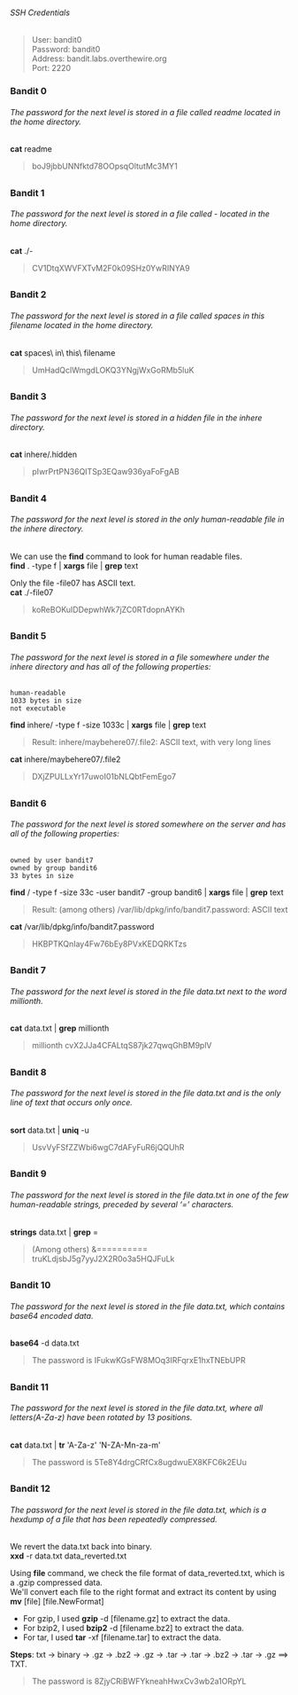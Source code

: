 ###### SSH Credentials
> User: bandit0  
> Password: bandit0  
> Address: bandit.labs.overthewire.org   
> Port: 2220  

### Bandit 0
###### The password for the next level is stored in a file called readme located in the home directory.      

**cat** readme
> boJ9jbbUNNfktd78OOpsqOltutMc3MY1
##

### Bandit 1
###### The password for the next level is stored in a file called - located in the home directory.  
**cat** ./-
> CV1DtqXWVFXTvM2F0k09SHz0YwRINYA9
##

### Bandit 2
###### The password for the next level is stored in a file called spaces in this filename located in the home directory.  
**cat** spaces\ in\ this\ filename
> UmHadQclWmgdLOKQ3YNgjWxGoRMb5luK
##

### Bandit 3
###### The password for the next level is stored in a hidden file in the inhere directory.  
**cat** inhere/.hidden
> pIwrPrtPN36QITSp3EQaw936yaFoFgAB
##

### Bandit 4
###### The password for the next level is stored in the only human-readable file in the inhere directory.
We can use the **find** command to look for human readable files.  
**find** . -type f | **xargs** file | **grep** text  

Only the file -file07 has ASCII text.  
**cat** ./-file07  
>koReBOKuIDDepwhWk7jZC0RTdopnAYKh
##

### Bandit 5
###### The password for the next level is stored in a file somewhere under the inhere directory and has all of the following properties:

    human-readable
    1033 bytes in size
    not executable  

**find** inhere/ -type f -size 1033c | **xargs** file | **grep** text
> Result: inhere/maybehere07/.file2: ASCII text, with very long lines  

**cat** inhere/maybehere07/.file2
> DXjZPULLxYr17uwoI01bNLQbtFemEgo7
##

### Bandit 6
###### The password for the next level is stored somewhere on the server and has all of the following properties:

    owned by user bandit7
    owned by group bandit6
    33 bytes in size  

**find** / -type f -size 33c -user bandit7 -group bandit6 | **xargs** file | **grep** text   
> Result: (among others) /var/lib/dpkg/info/bandit7.password: ASCII text

**cat** /var/lib/dpkg/info/bandit7.password
> HKBPTKQnIay4Fw76bEy8PVxKEDQRKTzs
##

### Bandit 7
###### The password for the next level is stored in the file data.txt next to the word millionth.

**cat** data.txt | **grep** millionth
>millionth	cvX2JJa4CFALtqS87jk27qwqGhBM9plV
##

### Bandit 8
###### The password for the next level is stored in the file data.txt and is the only line of text that occurs only once.  

**sort** data.txt | **uniq** -u
> UsvVyFSfZZWbi6wgC7dAFyFuR6jQQUhR
##

### Bandit 9
###### The password for the next level is stored in the file data.txt in one of the few human-readable strings, preceded by several ‘=’ characters.

**strings** data.txt | **grep** =
> (Among others) &========== truKLdjsbJ5g7yyJ2X2R0o3a5HQJFuLk
##

### Bandit 10
###### The password for the next level is stored in the file data.txt, which contains base64 encoded data.

**base64** -d data.txt 
> The password is IFukwKGsFW8MOq3IRFqrxE1hxTNEbUPR
##

### Bandit 11
###### The password for the next level is stored in the file data.txt, where all letters(A-Za-z) have been rotated by 13 positions.  

**cat** data.txt | **tr** 'A-Za-z' 'N-ZA-Mn-za-m'  
> The password is 5Te8Y4drgCRfCx8ugdwuEX8KFC6k2EUu
##

### Bandit 12
###### The password for the next level is stored in the file data.txt, which is a hexdump of a file that has been repeatedly compressed.  

We revert the data.txt back into binary.  
**xxd** -r data.txt data_reverted.txt  

Using **file** command, we check the file format of data_reverted.txt, which is a .gzip compressed data.  
We'll convert each file to the right format and extract its content by using **mv** [file] [file.NewFormat]  

* For gzip, I used **gzip** -d [filename.gz] to extract the data.  
* For bzip2, I used **bzip2** -d [filename.bz2] to extract the data.  
* For tar, I used **tar** -xf [filename.tar] to extract the data.  

**Steps**: txt &#8594; binary &#8594; .gz &#8594; .bz2 &#8594; .gz &#8594; .tar &#8594; .tar &#8594; .bz2 &#8594; .tar &#8594; .gz ==> TXT.  

> The password is 8ZjyCRiBWFYkneahHwxCv3wb2a1ORpYL
